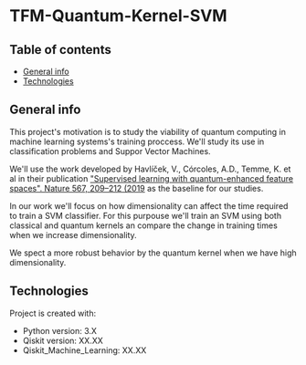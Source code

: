 # TFM-Quantum-Kernel-SVM

## Table of contents
* [General info](#general-info)
* [Technologies](#technologies)


## General info
This project's motivation is to study the viability of quantum computing in machine learning systems's training proccess. We'll study its use in classification problems and Suppor Vector Machines. 

We'll use the work developed by Havlíček, V., Córcoles, A.D., Temme, K. et al in their publication ["Supervised learning with quantum-enhanced feature spaces". Nature 567, 209–212 (2019](https://arxiv.org/pdf/1804.11326.pdf) as the baseline for our studies.

In our work we'll focus on how dimensionality can affect the time required to train a SVM classifier. For this purpouse we'll train an SVM using both classical and quantum kernels an compare the change in training times when we increase dimensionality.

We spect a more robust behavior by the quantum kernel when we have high dimensionality. 

## Technologies
Project is created with:
* Python version: 3.X
* Qiskit version: XX.XX
* Qiskit_Machine_Learning: XX.XX
